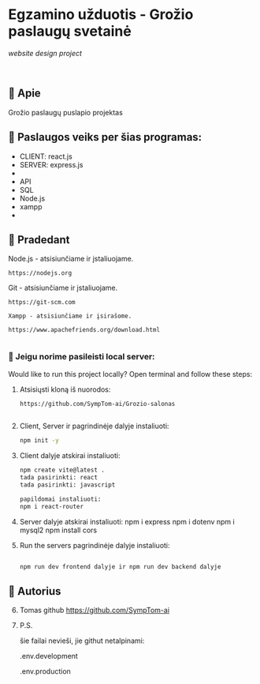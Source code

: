 # Egzamino užduotis - Grožio paslaugų svetainė

_website design project_

<br>

## 🌟 Apie

Grožio paslaugų puslapio projektas

## 🎯 Paslaugos veiks per šias programas:

-   CLIENT: react.js
-   SERVER: express.js
-   
-   API
-   SQL
-   Node.js
-   xampp
-   

## 🧰 Pradedant

Node.js - atsisiunčiame ir įstaliuojame.

```
https://nodejs.org
```

Git  - atsisiunčiame ir įstaliuojame.

```
https://git-scm.com

Xampp - atsisiunčiame ir įsirašome.

https://www.apachefriends.org/download.html


```

### 🏃 Jeigu norime pasileisti local server:

Would like to run this project locally? Open terminal and follow these steps:

1. Atsisiųsti kloną iš nuorodos: 
    ```sh
    https://github.com/SympTom-ai/Grozio-salonas
        
    ```
2. Client, Server ir pagrindinėje dalyje instaliuoti: 
    ```sh
    npm init -y 
    ```
3. Client dalyje atskirai instaliuoti: 
    ```sh
    npm create vite@latest .
    tada pasirinkti: react 
    tada pasirinkti: javascript

    papildomai instaliuoti: 
    npm i react-router

4. Server dalyje atskirai instaliuoti:
   npm i express 
    npm i dotenv
    npm i mysql2
    npm install cors

5. Run the servers pagrindinėje dalyje instaliuoti:
    ```sh
    
    npm run dev frontend dalyje ir npm run dev backend dalyje 


## 🎅 Autorius

6. Tomas github https://github.com/SympTom-ai


 7. P.S. 

    šie failai nevieši, jie githut netalpinami:

    .env.development 

    .env.production 

